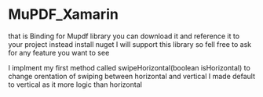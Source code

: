 # MuPDF_Xamarin
that is Binding for Mupdf library 
you can download it and reference it to your project instead install nuget 
I will support this library so fell free to ask for any feature you want to see 

I implment my first method called swipeHorizontal(boolean isHorizontal) to change orentation of swiping between horizontal and vertical 
I made default to vertical as it more logic than horizontal 


